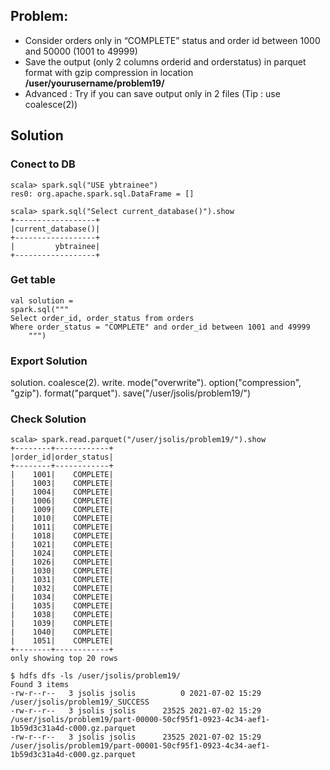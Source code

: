 ## Problem:

- Consider orders only in “COMPLETE” status and order id between 1000 and 50000 (1001 to 49999)
- Save the output (only 2 columns orderid and orderstatus) in parquet format with gzip compression in location
  **/user/yourusername/problem19/**
- Advanced : Try if you can save output only in 2 files (Tip : use coalesce(2))

## Solution

### Conect to DB

```
scala> spark.sql("USE ybtrainee")
res0: org.apache.spark.sql.DataFrame = []

scala> spark.sql("Select current_database()").show
+------------------+
|current_database()|
+------------------+
|         ybtrainee|
+------------------+
```

### Get table

```
val solution =
spark.sql("""
Select order_id, order_status from orders
Where order_status = "COMPLETE" and order_id between 1001 and 49999
    """)

```

### Export Solution

solution.
coalesce(2).
write.
mode("overwrite").
option("compression", "gzip").
format("parquet").
save("/user/jsolis/problem19/")

### Check Solution

```
scala> spark.read.parquet("/user/jsolis/problem19/").show
+--------+------------+
|order_id|order_status|
+--------+------------+
|    1001|    COMPLETE|
|    1003|    COMPLETE|
|    1004|    COMPLETE|
|    1006|    COMPLETE|
|    1009|    COMPLETE|
|    1010|    COMPLETE|
|    1011|    COMPLETE|
|    1018|    COMPLETE|
|    1021|    COMPLETE|
|    1024|    COMPLETE|
|    1026|    COMPLETE|
|    1030|    COMPLETE|
|    1031|    COMPLETE|
|    1032|    COMPLETE|
|    1034|    COMPLETE|
|    1035|    COMPLETE|
|    1038|    COMPLETE|
|    1039|    COMPLETE|
|    1040|    COMPLETE|
|    1051|    COMPLETE|
+--------+------------+
only showing top 20 rows
```

```
$ hdfs dfs -ls /user/jsolis/problem19/
Found 3 items
-rw-r--r--   3 jsolis jsolis          0 2021-07-02 15:29 /user/jsolis/problem19/_SUCCESS
-rw-r--r--   3 jsolis jsolis      23525 2021-07-02 15:29 /user/jsolis/problem19/part-00000-50cf95f1-0923-4c34-aef1-1b59d3c31a4d-c000.gz.parquet
-rw-r--r--   3 jsolis jsolis      23525 2021-07-02 15:29 /user/jsolis/problem19/part-00001-50cf95f1-0923-4c34-aef1-1b59d3c31a4d-c000.gz.parquet

```
